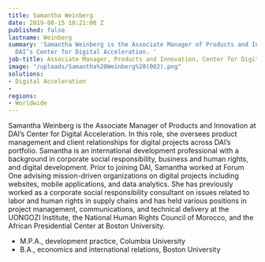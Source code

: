 ```yaml
---
title: Samantha Weinberg
date: 2019-08-15 18:21:00 Z
published: false
lastname: Weinberg
summary: 'Samantha Weinberg is the Associate Manager of Products and Innovation at
  DAI’s Center for Digital Acceleration. '
job-title: Associate Manager, Products and Innovation, Center for Digital Acceleration
image: "/uploads/Samantha%20Weinberg%20(002).png"
solutions:
- Digital Acceleration
- 
regions:
- Worldwide
---
```


Samantha Weinberg is the Associate Manager of Products and Innovation at DAI’s Center for Digital Acceleration. In this role, she oversees product management and client relationships for digital projects across DAI’s portfolio. Samantha is an international development professional with a background in corporate social responsibility, business and human rights, and digital development. Prior to joining DAI, Samantha worked at Forum One advising mission-driven organizations on digital projects including websites, mobile applications, and data analytics. She has previously worked as a corporate social responsibility consultant on issues related to labor and human rights in supply chains and has held various positions in project management, communications, and technical delivery at the UONGOZI Institute, the National Human Rights Council of Morocco, and the African Presidential Center at Boston University. 

* M.P.A., development practice, Columbia University
* B.A., economics and international relations, Boston University
